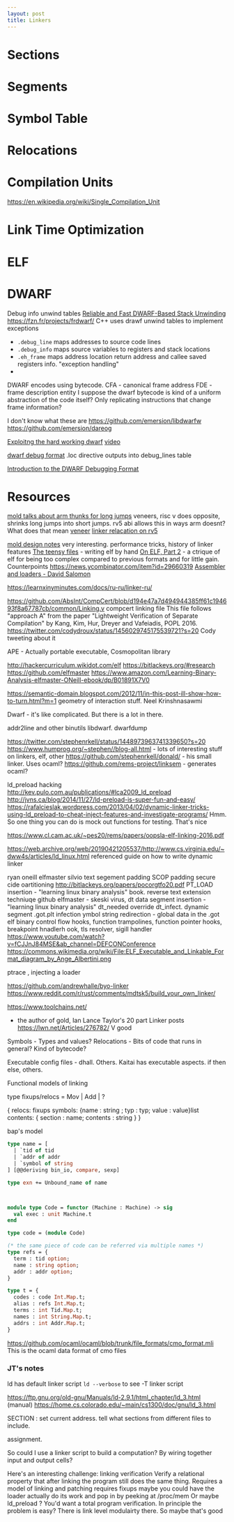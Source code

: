 ```yaml
---
layout: post
title: Linkers
---
```


# Sections
# Segments
# Symbol Table
# Relocations
# Compilation Units
https://en.wikipedia.org/wiki/Single_Compilation_Unit

# Link Time Optimization

# ELF

# DWARF
Debug info
unwind tables
[Reliable and Fast DWARF-Based Stack Unwinding](https://hal.inria.fr/hal-02297690/document)
<https://fzn.fr/projects/frdwarf/>
C++ uses drawf unwind tables to implement exceptions

- `.debug_line` maps addresses to source code lines
- `.debug_info` maps source variables to registers and stack locations
- `.eh_frame` maps address location return address and callee saved registers info. "exception handling"
- 
DWARF encodes using bytecode.
CFA - canonical frame address
FDE - frame description entity
I suppose the dwarf bytecode is kind of a uniform abstraction of the code itself? Only replicating instructions that change frame information?

I don't know what these are
https://github.com/emersion/libdwarfw
https://github.com/emersion/dareog

[Exploitng the hard working dwarf](https://www.cs.dartmouth.edu/~sergey/battleaxe/hackito_2011_oakley_bratus.pdf)
[video](https://www.youtube.com/watch?v=nLH7ytOTYto&ab_channel=Dartmouth)

[dwarf debug format](https://developer.ibm.com/articles/au-dwarf-debug-format/)
.loc directive outputs into debug_lines table

[Introduction to the DWARF Debugging Format](https://dwarfstd.org/doc/Debugging%20using%20DWARF-2012.pdf)
# Resources
[mold talks about arm thunks for long jumps](https://twitter.com/rui314/status/1497846501740998662?s=20&t=MRs67YjTJIE5glLjgsAcRA)  veneers, risc v does opposite, shrinks long jumps into short jumps. rv5 abi allows this in ways arm doesnt? What does that mean
[veneer](https://www.keil.com/support/man/docs/armlink/armlink_pge1406301797482.htm)
[linker relacation on rv5](https://www.sifive.com/blog/all-aboard-part-3-linker-relaxation-in-riscv-toolchain)


[mold design notes](https://github.com/rui314/mold/blob/main/docs/design.md) very interesting. performance tricks, history of linker features
[The teensy files](https://www.muppetlabs.com/~breadbox/software/tiny/) - writing elf by hand
[On ELF, Part 2](https://kestrelcomputer.github.io/kestrel/2018/02/01/on-elf-2) - a ctrique of elf for being too complex compared to previous formats and for little gain. Counterpoints https://news.ycombinator.com/item?id=29660319
[Assembler and loaders - David Salomon](https://www.davidsalomon.name/assem.advertis/AssemAd.html)

<https://learnxinyminutes.com/docs/ru-ru/linker-ru/>

https://github.com/AbsInt/CompCert/blob/d194e47a7d494944385ff61c194693f8a67787cb/common/Linking.v compcert linking file
This file follows "approach A" from the paper
       "Lightweight Verification of Separate Compilation"
    by Kang, Kim, Hur, Dreyer and Vafeiadis, POPL 2016. 
<https://twitter.com/codydroux/status/1456029745175539721?s=20> Cody tweeting about it


 APE - Actually portable executable, Cosmopolitan library
 
<http://hackercurriculum.wikidot.com/elf>
<https://bitlackeys.org/#research>
<https://github.com/elfmaster>
<https://www.amazon.com/Learning-Binary-Analysis-elfmaster-ONeill-ebook/dp/B01891X7V0>

https://semantic-domain.blogspot.com/2012/11/in-this-post-ill-show-how-to-turn.html?m=1 geometry of interaction stuff. Neel Krinshnasawmi


Dwarf - it's like complicated. But there is a lot in there.


addr2line and other binutils
libdwarf. dwarfdump


https://twitter.com/stephenrkell/status/1448973963741339650?s=20
https://www.humprog.org/~stephen//blog-all.html - lots of interesting stuff on linkers, elf, other
https://github.com/stephenrkell/donald/ - his small linker. Uses ocaml?
https://github.com/rems-project/linksem - generates ocaml?

ld_preload hacking http://kev.pulo.com.au/publications/#lca2009_ld_preload
http://jvns.ca/blog/2014/11/27/ld-preload-is-super-fun-and-easy/
https://rafalcieslak.wordpress.com/2013/04/02/dynamic-linker-tricks-using-ld_preload-to-cheat-inject-features-and-investigate-programs/
Hmm. So one thing you can do is mock out functions for testing. That's nice



https://www.cl.cam.ac.uk/~pes20/rems/papers/oopsla-elf-linking-2016.pdf


https://web.archive.org/web/20190421205537/http://www.cs.virginia.edu/~dww4s/articles/ld_linux.html referenced guide on how to write dynamic linker

ryan oneill elfmaster
silvio text segement padding
SCOP padding secure cide oartitioning http://bitlackeys.org/papers/pocorgtfo20.pdf
PT_LOAD insertion - "learning linux binary analysis" book. 
reverse text extension techniuqe
github elfmaster - skeski virus, dt
data segment insertion - "learning linux binary analysis"
dt_needed override dt_infect. dynamic segment
.got.plt infection
ymbol string redirection - 
global data in the .got
elf binary control flow hooks, function trampolines, function pointer hooks, breakpoint hnadlerh ook, tls resolver, sigill handler
https://www.youtube.com/watch?v=fCJJnJ84MSE&ab_channel=DEFCONConference
https://commons.wikimedia.org/wiki/File:ELF_Executable_and_Linkable_Format_diagram_by_Ange_Albertini.png

ptrace , injecting a loader

https://github.com/andrewhalle/byo-linker https://www.reddit.com/r/rust/comments/mdtsk5/build_your_own_linker/

https://www.toolchains.net/
 - the author of gold, Ian Lance Taylor's 20 part Linker posts
https://lwn.net/Articles/276782/
V good

Symbols - Types and values?
Relocations - Bits of code that runs in general? Kind of bytecode?

Executable config files -  dhall. Others. Kaitai has executable aspects. if then else, others.

Functional models of linking

type fixups/relocs = Mov | Add | ?

{
    relocs: fixups
    symbols: {name : string ; typ : typ;  value : value}list
    contents: { section : name; contents : string }
}

bap's model 

```ocaml
type name = [
  | `tid of tid
  | `addr of addr
  | `symbol of string
] [@@deriving bin_io, compare, sexp]

type exn += Unbound_name of name



module type Code = functor (Machine : Machine) -> sig
  val exec : unit Machine.t
end

type code = (module Code)

(* the same piece of code can be referred via multiple names *)
type refs = {
  term : tid option;
  name : string option;
  addr : addr option;
}

type t = {
  codes : code Int.Map.t;
  alias : refs Int.Map.t;
  terms : int Tid.Map.t;
  names : int String.Map.t;
  addrs : int Addr.Map.t;
}
```


<https://github.com/ocaml/ocaml/blob/trunk/file_formats/cmo_format.mli> This is the ocaml data format of cmo files


### JT's notes

ld has default linker script
`ld --verbose` to see
-T linker script

https://ftp.gnu.org/old-gnu/Manuals/ld-2.9.1/html_chapter/ld_3.html (manual)
https://home.cs.colorado.edu/~main/cs1300/doc/gnu/ld_3.html

SECTION :
set current address. tell what sections from different files to include.

assignment.

So could I use a linker script to build a computation?
By wiring together input and output cells?



Here's an interesting challenge: linking verification
Verify a relational property that after linking the program still does the same thing.
Requires a model of linking and patching requires fixups
maybe you could have the loader actually do its work and pop in by peeking at /proc/mem
Or maybe ld_preload ?
You'd want a total program verification. In principle the problem is easy?
There is link level modulairty there. So maybe that's good
